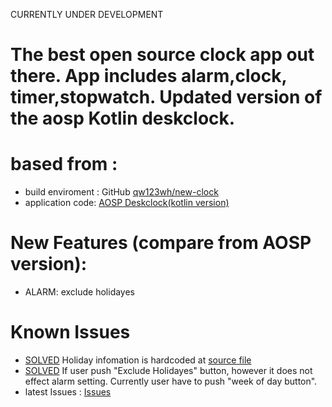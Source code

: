 CURRENTLY UNDER DEVELOPMENT

# The best open source clock app out there. App includes alarm,clock, timer,stopwatch. Updated version of the aosp Kotlin deskclock.

# based from :
* build enviroment : GitHub [qw123wh/new-clock](https://github.com/qw123wh/new-clock)
* application code: [AOSP Deskclock(kotlin version)](https://android.googlesource.com/platform/packages/apps/DeskClock/+/6643ed0ca25dae0c1769151f2a43480bb29cbbcd/src/com/android/deskclock/)

# New Features (compare from AOSP version):
* ALARM: exclude holidayes

# Known Issues
* [SOLVED](https://github.com/sanpei3/new-clock/commit/fd567135c39d9e420fa7699be1eb6286a521e6ce) Holiday infomation is hardcoded at [source file](https://github.com/sanpei3/new-clock/blob/master/src/com/android/deskclock/data/Holidays.kt)
* [SOLVED](https://github.com/sanpei3/new-clock/commit/c0b40f2bea72226412305dcb5c8238490814f607#diff-cd42fd1660bc47709114e606adf51ec7b81c925830c1cebd89729f73e5bfbaaa) If user push "Exclude Holidayes" button, however it does not effect alarm setting. Currently user have to push "week of day button".
* latest Issues : [Issues](https://github.com/sanpei3/new-clock/issues)
